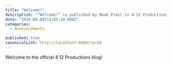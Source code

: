 ```yaml
---
title: "Welcome!"
description: "“Welcome!” is published by Noah Prail in 4:12 Productions"
date: "2016-03-04T13:05:34.000Z"
categories: 
  - Announcements

published: true
canonicalLink: http://localhost:8080/?p=50
---
```


Welcome to the official 4:12 Productions blog!